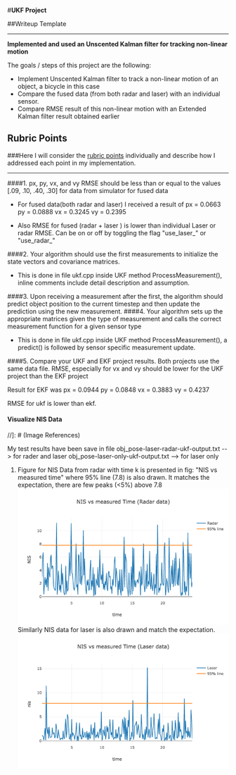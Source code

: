 #**UKF Project** 

##Writeup Template

---

**Implemented and used an Unscented Kalman filter for tracking non-linear motion**

The goals / steps of this project are the following:
* Implement Unscented Kalman filter to track a non-linear motion of an object, a bicycle in this case
* Compare the fused data (from both radar and laser) with an individual sensor.
* Compare RMSE result of this non-linear motion with an Extended Kalman filter result obtained earlier

## Rubric Points
###Here I will consider the [rubric points](https://review.udacity.com/#!/rubrics/783/view) individually and describe how I addressed each point in my implementation.  

---
####1. px, py, vx, and vy RMSE should be less than or equal to the values [.09, .10, .40, .30] for data from simulator for fused data

* For fused data(both radar and laser) I received a result of
    px = 0.0663
    py = 0.0888
    vx = 0.3245
    vy = 0.2395

* Also RMSE for fused (radar + laser ) is lower than individual Laser or radar RMSE.
  Can be on or off by toggling the flag   "use_laser_" or "use_radar_"

####2. Your algorithm should use the first measurements to initialize the state vectors and covariance matrices.

* This is done in file ukf.cpp inside UKF method ProcessMeasurement(), inline comments include detail description and assumption.

####3. Upon receiving a measurement after the first, the algorithm should predict object position to the current timestep and then update the prediction using the new measurement.
####4. Your algorithm sets up the appropriate matrices given the type of measurement and calls the correct measurement function for a given sensor type


* This is done in file ukf.cpp inside UKF method ProcessMeasurement(), a predict() is followed by sensor specific measurement update.

####5. Compare your UKF and EKF project results. Both projects use the same data file. RMSE, especially for vx and vy should be lower for the UKF project than the EKF project

Result for EKF was 
px = 0.0944
py = 0.0848
vx = 0.3883
vy = 0.4237

RMSE for ukf is lower than ekf.

#### Visualize NIS Data

//]: # (Image References)

[image1]: ./visualization/nis_plot_radar.png "NIS plot, data from Radar only"
[image2]: ./visualization/nis_plot_laser.png "NIS plot, data from laser only"
[image3]: ./visualization/yaw_radar_laser_vs_time.png "Yaw plot, from fused data"

My test results have been save in file 
   obj_pose-laser-radar-ukf-output.txt  -->  for rader and laser 
   obj_pose-laser-only-ukf-output.txt   -->  for laser only

1. Figure for NIS Data from radar with time k is presented in
   fig: "NIS vs measured time"  where 95% line (7.8) is also drawn.
   It matches the expectation, there are few peaks (<5%) above 7.8
   ![alt text][image1]
   Similarly NIS data for laser is also drawn and match the expectation.
   ![alt text][image2]

